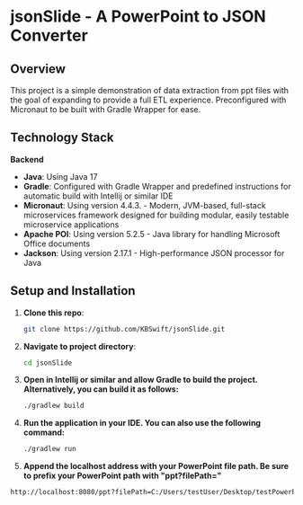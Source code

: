 # jsonSlide - A PowerPoint to JSON Converter

## Overview

This project is a simple demonstration of data extraction from ppt files with the goal of expanding to provide a full ETL experience. Preconfigured with Micronaut to be built with Gradle Wrapper for ease.

## Technology Stack

**Backend**
- **Java**: Using Java 17
- **Gradle**: Configured with Gradle Wrapper and predefined instructions for automatic build with Intellij or similar IDE
- **Micronaut**: Using version 4.4.3. - Modern, JVM-based, full-stack microservices framework designed for building modular, easily testable microservice applications
- **Apache POI**: Using version 5.2.5 - Java library for handling Microsoft Office documents
- **Jackson**: Using version 2.17.1 - High-performance JSON processor for Java

## Setup and Installation

1. **Clone this repo**:
   ```bash
   git clone https://github.com/KBSwift/jsonSlide.git
2. **Navigate to project directory**:
   ```bash
   cd jsonSlide
3. **Open in Intellij or similar and allow Gradle to build the project. Alternatively, you can build it as follows:**
   ```bash
   ./gradlew build
4. **Run the application in your IDE. You can also use the following command:**
   ```bash
   ./gradlew run
5. **Append the localhost address with your PowerPoint file path. Be sure to prefix your PowerPoint path with "ppt?filePath="**
  ```bash
  http://localhost:8080/ppt?filePath=C:/Users/testUser/Desktop/testPowerPoint.pptx
